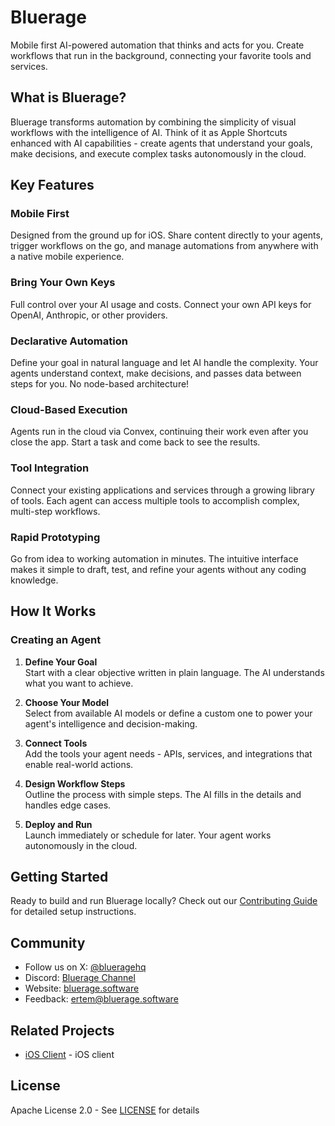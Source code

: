 # Bluerage

Mobile first AI-powered automation that thinks and acts for you. Create workflows that run in the background, connecting your favorite tools and services.

## What is Bluerage?

Bluerage transforms automation by combining the simplicity of visual workflows with the intelligence of AI. Think of it as Apple Shortcuts enhanced with AI capabilities - create agents that understand your goals, make decisions, and execute complex tasks autonomously in the cloud.

## Key Features

### Mobile First
Designed from the ground up for iOS. Share content directly to your agents, trigger workflows on the go, and manage automations from anywhere with a native mobile experience.

### Bring Your Own Keys
Full control over your AI usage and costs. Connect your own API keys for OpenAI, Anthropic, or other providers.

### Declarative Automation
Define your goal in natural language and let AI handle the complexity. Your agents understand context, make decisions, and passes data between steps for you. No node-based architecture!

### Cloud-Based Execution
Agents run in the cloud via Convex, continuing their work even after you close the app. Start a task and come back to see the results.

### Tool Integration
Connect your existing applications and services through a growing library of tools. Each agent can access multiple tools to accomplish complex, multi-step workflows.

### Rapid Prototyping
Go from idea to working automation in minutes. The intuitive interface makes it simple to draft, test, and refine your agents without any coding knowledge.

## How It Works

### Creating an Agent

1. **Define Your Goal**  
   Start with a clear objective written in plain language. The AI understands what you want to achieve.

2. **Choose Your Model**  
   Select from available AI models or define a custom one to power your agent's intelligence and decision-making.

3. **Connect Tools**  
   Add the tools your agent needs - APIs, services, and integrations that enable real-world actions.

4. **Design Workflow Steps**  
   Outline the process with simple steps. The AI fills in the details and handles edge cases.

5. **Deploy and Run**  
   Launch immediately or schedule for later. Your agent works autonomously in the cloud.

## Getting Started

Ready to build and run Bluerage locally? Check out our [Contributing Guide](docs/CONTRIBUTING.md) for detailed setup instructions.

## Community

- Follow us on X: [@blueragehq](https://x.com/blueragehq)
- Discord: [Bluerage Channel](https://threads.com/blueragehq)
- Website: [bluerage.software](https://bluerage.software)
- Feedback: [ertem@bluerage.software](mailto:ertem@bluerage.software)

## Related Projects

- [iOS Client](https://github.com/blueragesoftware/iOS) - iOS client

## License

Apache License 2.0 - See [LICENSE](LICENSE) for details